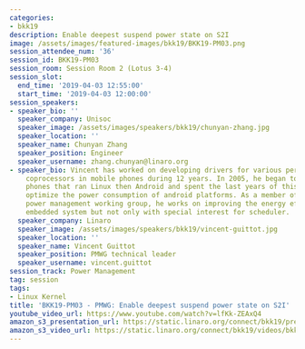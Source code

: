```yaml
---
categories:
- bkk19
description: Enable deepest suspend power state on S2I
image: /assets/images/featured-images/bkk19/BKK19-PM03.png
session_attendee_num: '36'
session_id: BKK19-PM03
session_room: Session Room 2 (Lotus 3-4)
session_slot:
  end_time: '2019-04-03 12:55:00'
  start_time: '2019-04-03 12:00:00'
session_speakers:
- speaker_bio: ''
  speaker_company: Unisoc
  speaker_image: /assets/images/speakers/bkk19/chunyan-zhang.jpg
  speaker_location: ''
  speaker_name: Chunyan Zhang
  speaker_position: Engineer
  speaker_username: zhang.chunyan@linaro.org
- speaker_bio: Vincent has worked on developing drivers for various peripherals and
    coprocessors in mobile phones during 12 years. In 2005, he began to focus on mobile
    phones that ran Linux then Android and spent the last years of this period to
    optimize the power consumption of android platforms. As a member of the Linaro
    power management working group, he works on improving the energy efficiency of
    embedded system but not only with special interest for scheduler.
  speaker_company: Linaro
  speaker_image: /assets/images/speakers/bkk19/vincent-guittot.jpg
  speaker_location: ''
  speaker_name: Vincent Guittot
  speaker_position: PMWG technical leader
  speaker_username: vincent.guittot
session_track: Power Management
tag: session
tags:
- Linux Kernel
title: 'BKK19-PM03 - PMWG: Enable deepest suspend power state on S2I'
youtube_video_url: https://www.youtube.com/watch?v=lfKk-ZEAxQ4
amazon_s3_presentation_url: https://static.linaro.org/connect/bkk19/presentations/bkk19-pm03.pdf
amazon_s3_video_url: https://static.linaro.org/connect/bkk19/videos/bkk19-pm03.mp4
---
```

